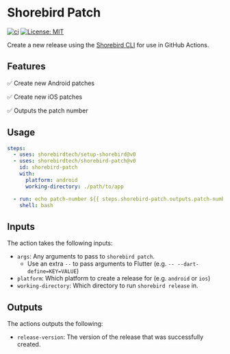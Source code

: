 # Shorebird Patch

[![ci](https://github.com/shorebirdtech/shorebird-release/actions/workflows/main.yaml/badge.svg)](https://github.com/shorebirdtech/shorebird-release/actions/workflows/main.yaml)
[![License: MIT](https://img.shields.io/badge/license-MIT-blue.svg)](./LICENSE)

Create a new release using the [Shorebird CLI](https://github.com/shorebirdtech/shorebird) for use in GitHub Actions.

## Features

✅ Create new Android patches

✅ Create new iOS patches

✅ Outputs the patch number

## Usage

```yaml
steps:
  - uses: shorebirdtech/setup-shorebird@v0
  - uses: shorebirdtech/shorebird-patch@v0
    id: shorebird-patch
    with:
      platform: android
      working-directory: ./path/to/app

  - run: echo patch-number ${{ steps.shorebird-patch.outputs.patch-number }}
    shell: bash
```

## Inputs

The action takes the following inputs:

- `args`: Any arguments to pass to `shorebird patch`.
  - Use an extra `--` to pass arguments to Flutter (e.g. `-- --dart-define=KEY=VALUE`)
- `platform`: Which platform to create a release for (e.g. `android` or `ios`)
- `working-directory`: Which directory to run `shorebird release` in.

## Outputs

The actions outputs the following:

- `release-version`: The version of the release that was successfully created.
